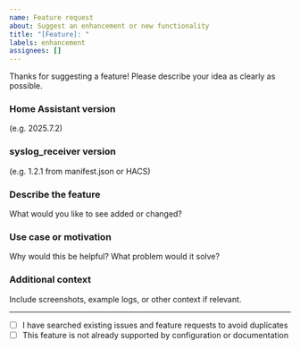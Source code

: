 ```yaml
---
name: Feature request
about: Suggest an enhancement or new functionality
title: "[Feature]: "
labels: enhancement
assignees: []
---
```


Thanks for suggesting a feature! Please describe your idea as clearly as possible.

### Home Assistant version
(e.g. 2025.7.2)

### syslog_receiver version
(e.g. 1.2.1 from manifest.json or HACS)

### Describe the feature
What would you like to see added or changed?

### Use case or motivation
Why would this be helpful? What problem would it solve?

### Additional context
Include screenshots, example logs, or other context if relevant.

---

- [ ] I have searched existing issues and feature requests to avoid duplicates  
- [ ] This feature is not already supported by configuration or documentation
